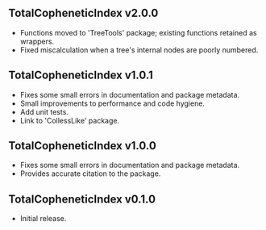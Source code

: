 ## TotalCopheneticIndex v2.0.0

 - Functions moved to 'TreeTools' package; existing functions retained as wrappers.
 - Fixed miscalculation when a tree's internal nodes are poorly numbered.

## TotalCopheneticIndex v1.0.1

- Fixes some small errors in documentation and package metadata.
- Small improvements to performance and code hygiene.
- Add unit tests.
- Link to 'CollessLike' package.

## TotalCopheneticIndex v1.0.0

- Fixes some small errors in documentation and package metadata.
- Provides accurate citation to the package.

## TotalCopheneticIndex v0.1.0

- Initial release.
